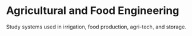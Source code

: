 # Agricultural and Food Engineering

Study systems used in irrigation, food production, agri-tech, and storage.